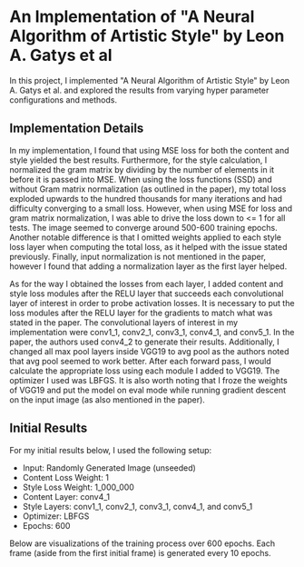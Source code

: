 # An Implementation of "A Neural Algorithm of Artistic Style" by Leon A. Gatys et al

In this project, I implemented "A Neural Algorithm of Artistic Style" by Leon A. Gatys et al. and explored the results from varying hyper parameter configurations and methods.

## Implementation Details
In my implementation, I found that using MSE loss for both the content and style yielded the best results. Furthermore, for the style calculation, I normalized the gram matrix by dividing by the number of elements in it before it is passed into MSE. When using the loss functions (SSD) and without Gram matrix normalization (as outlined in the paper), my total loss exploded upwards to the hundred thousands for many iterations and had difficulty converging to a small loss. However, when using MSE for loss and gram matrix normalization, I was able to drive the loss down to <= 1 for all tests. The image seemed to converge around 500-600 training epochs. Another notable difference is that I omitted weights applied to each style loss layer when computing the total loss, as it helped with the issue stated previously. Finally, input normalization is not mentioned in the paper, however I found that adding a normalization layer as the first layer helped.

As for the way I obtained the losses from each layer, I added content and style loss modules after the RELU layer that succeeds each convolutional layer of interest in order to probe activation losses. It is necessary to put the loss modules after the RELU layer for the gradients to match what was stated in the paper. The convolutional layers of interest in my implementation were conv1_1, conv2_1, conv3_1, conv4_1, and conv5_1. In the paper, the authors used conv4_2 to generate their results. Additionally, I changed all max pool layers inside VGG19 to avg pool as the authors noted that avg pool seemed to work better. After each forward pass, I would calculate the appropriate loss using each module I added to VGG19. The optimizer I used was LBFGS. It is also worth noting that I froze the weights of VGG19 and put the model on eval mode while running gradient descent on the input image (as also mentioned in the paper).

## Initial Results
For my initial results below, I used the following setup:
<ul>
  <li>Input: Randomly Generated Image (unseeded)</li>
  <li>Content Loss Weight: 1</li>
  <li>Style Loss Weight: 1_000_000</li>
  <li>Content Layer: conv4_1</li>
  <li>Style Layers: conv1_1, conv2_1, conv3_1, conv4_1, and conv5_1</li>
  <li>Optimizer: LBFGS</li>
  <li>Epochs: 600</li>
</ul>

Below are visualizations of the training process over 600 epochs. Each frame (aside from the first initial frame) is generated every 10 epochs.
